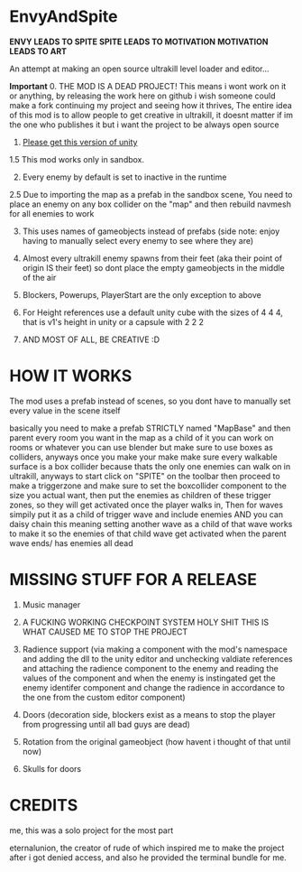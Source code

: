 # EnvyAndSpite
**ENVY LEADS TO SPITE**
**SPITE LEADS TO MOTIVATION**
**MOTIVATION LEADS TO ART**

An attempt at making an open source ultrakill level loader and editor...

**Important** 
 0. THE MOD IS A DEAD PROJECT! This means i wont work on it or anything, by releasing the work here on github i wish someone could make a fork continuing my project and seeing how it thrives, The entire idea of this mod is to allow people to get creative in ultrakill, it doesnt matter if im the one who publishes it but i want the project to  be always open source

 1. [Please get this version of unity](https://unity.com/releases/editor/whats-new/2019.4.40)

 1.5 This mod works only in sandbox.

 2. Every enemy by default is set to inactive in the runtime

 2.5 Due to importing the map as a prefab in the sandbox scene, You need to place an enemy on any box collider on the "map" and then rebuild navmesh for all enemies to work

 3. This uses names of gameobjects instead of prefabs (side note: enjoy having to manually select every enemy to see where they are)

 4. Almost every ultrakill enemy spawns from their feet (aka their point of origin IS their feet) so dont place the empty gameobjects in the middle of the air 

 5. Blockers, Powerups, PlayerStart are the only exception to above

 6. For Height references use a default unity cube with the sizes of 4 4 4, that is v1's height in unity or a capsule with 2 2 2

 7. AND MOST OF ALL, BE CREATIVE :D
 
    

# HOW IT WORKS

The mod uses a prefab instead of scenes, so you dont have to manually set every value in the scene itself

basically you need to make a prefab STRICTLY named "MapBase" and then parent every room you want in the map as a child of it you can work on rooms or whatever you can use blender but make sure to use boxes as colliders, anyways once you make your make make sure every walkable surface is a box collider because thats the only one enemies can walk on in ultrakill, anyways to start click on "SPITE" on the toolbar then proceed to make a triggerzone and make sure to set the boxcollider component to the size you actual want, then put the enemies as children of these trigger zones, so they will get activated once the player walks in, Then for waves simpily put it as a child of trigger wave and include enemies AND you can daisy chain this meaning setting another wave as a child of that wave works to make it so the enemies of that child wave get activated when the parent wave ends/ has enemies all dead

# MISSING STUFF FOR A RELEASE
 1. Music manager

 2. A FUCKING WORKING CHECKPOINT SYSTEM HOLY SHIT THIS IS WHAT CAUSED ME TO STOP THE PROJECT

 3. Radience support (via making a component with the mod's namespace and adding the dll to the unity editor and unchecking valdiate references and attaching the radience component to the enemy and reading the values of the component and when the enemy is instingated get the enemy identifer component and change the radience in accordance to the one from the custom editor component)

 4. Doors (decoration side, blockers exist as a means to stop the player from progressing until all bad guys are dead)

 5. Rotation from the original gameobject (how havent i thought of that until now)

 6. Skulls for doors

# CREDITS 

me, this was a solo project for the most part

eternalunion, the creator of rude of which inspired me to make the project after i got denied access, and also he provided the terminal bundle for me.
